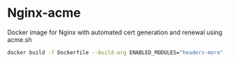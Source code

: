 # Nginx-acme
Docker image for Nginx with automated cert generation and renewal using acme.sh

```sh
docker build -f Dockerfile --build-arg ENABLED_MODULES="headers-more" --build-arg  nginx_version=1.20 -t ghcr.io/datakaveri/nginx-acme:1.20-3 .
```

